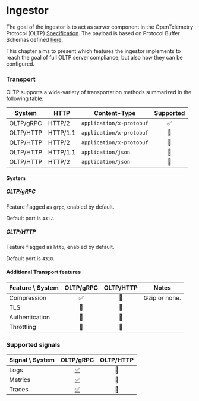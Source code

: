 # Ingestor

The goal of the ingestor is to act as server component in the OpenTelemetry Protocol (OLTP) [Specification](https://opentelemetry.io/docs/specs/otlp/). The payload is based on Protocol Buffer Schemas defined [here](https://github.com/open-telemetry/opentelemetry-proto/tree/main/opentelemetry/proto).

This chapter aims to present which features the ingestor implements to reach the goal of full OLTP server compliance, but also how they can be configured.

### Transport

OLTP supports a wide-variety of transportation methods summarized in the following table:

| System    | HTTP     | Content-Type             | Supported |
|---        |---       |---                       |:-:        |
| OLTP/gRPC | HTTP/2   | `application/x-protobuf` |✅         |
| OLTP/HTTP | HTTP/1.1 | `application/x-protobuf` |🚧         |
| OLTP/HTTP | HTTP/2   | `application/x-protobuf` |🚧         |
| OLTP/HTTP | HTTP/1.1 | `application/json`       |🚧         |
| OLTP/HTTP | HTTP/2   | `application/json`       |🚧         |

#### System

##### OLTP/gRPC

Feature flagged as `grpc`, enabled by default.

Default port is `4317`.

##### OLTP/HTTP

Feature flagged as `http`, enabled by default.

Default port is `4318`.

#### Additional Transport features

| Feature \ System | OLTP/gRPC | OLTP/HTTP | Notes         |
|---               |:-:        |:-:        | ---           |
| Compression      | ✅        | 🚧        | Gzip or none. |
| TLS              | 🚧        | 🚧        |               |
| Authentication   | 🚧        | 🚧        |               |
| Throttling       | 🚧        | 🚧        |               |

### Supported signals

| Signal \ System | OLTP/gRPC                                                                                                                            | OLTP/HTTP |
|---              |:-:                                                                                                                                   |:-:        |
| Logs            | [✅](https://github.com/open-telemetry/opentelemetry-proto/blob/main/opentelemetry/proto/collector/logs/v1/logs_service.proto)       | 🚧        |
| Metrics         | [✅](https://github.com/open-telemetry/opentelemetry-proto/blob/main/opentelemetry/proto/collector/trace/v1/trace_service.proto)     | 🚧        |
| Traces          | [✅](https://github.com/open-telemetry/opentelemetry-proto/blob/main/opentelemetry/proto/collector/metrics/v1/metrics_service.proto) | 🚧        |
